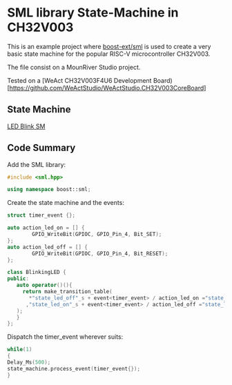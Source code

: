 # SML library State-Machine in CH32V003

This is an example project where [boost-ext/sml](https://github.com/boost-ext/sml) is used to create a very basic state machine for the popular RISC-V microcontroller CH32V003.

The file consist on a MounRiver Studio project.

Tested on a [WeAct CH32V003F4U6 Development Board)[https://github.com/WeActStudio/WeActStudio.CH32V003CoreBoard]

## State Machine

[LED Blink SM](PlantUML_BlinkLED.svg)

## Code Summary

Add the SML library:

```C++
#include <sml.hpp>

using namespace boost::sml;
```

Create the state machine and the events:

```C++
struct timer_event {};

auto action_led_on = [] {
		GPIO_WriteBit(GPIOC, GPIO_Pin_4, Bit_SET);
};
auto action_led_off = [] {
		GPIO_WriteBit(GPIOC, GPIO_Pin_4, Bit_RESET);
};

class BlinkingLED {
public:
   auto operator()(){
     return make_transition_table(
       *"state_led_off"_s + event<timer_event> / action_led_on ="state_led_on"_s
      ,"state_led_on"_s + event<timer_event> / action_led_off ="state_led_off"_s
   );
   }
};
```

Dispatch the timer_event wherever suits:

```C++
while(1)
{
Delay_Ms(500);
state_machine.process_event(timer_event{});
}
```
